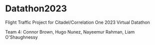 # Datathon2023

Flight Traffic Project for Citadel/Correlation One 2023 Virtual Datathon

Team 4: Connor Brown, Hugo Nunez, Nayeemur Rahman, Liam O'Shaughnessy
